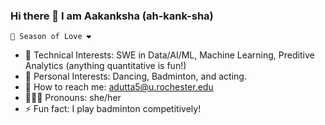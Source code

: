 ### Hi there 👋 I am Aakanksha (ah-kank-sha)

    🌷 Season of Love ❤️
- 💜 Technical Interests: SWE in Data/AI/ML, Machine Learning, Preditive Analytics (anything quantitative is fun!)
- 🪻 Personal Interests: Dancing, Badminton, and acting.
- 👾 How to reach me: adutta5@u.rochester.edu
- 🙋🏽‍♀️ Pronouns: she/her
- ⚡ Fun fact: I play badminton competitively!
